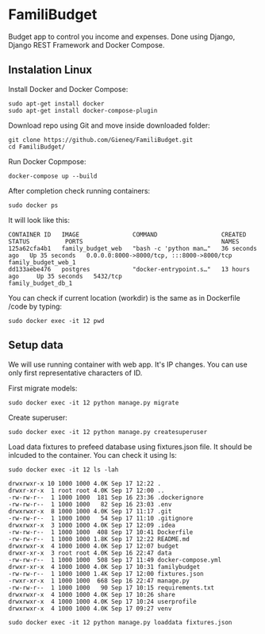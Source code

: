 # FamiliBudget

Budget app to control you income and expenses. Done using Django, Django REST Framework and Docker Compose.

## Instalation Linux

Install Docker and Docker Compose:

```commandline
sudo apt-get install docker 
sudo apt-get install docker-compose-plugin
```

Download repo using Git and move inside downloaded folder:

```commandline
git clone https://github.com/Gieneq/FamiliBudget.git
cd FamiliBudget/
```

Run Docker Copmpose:
```commandline
docker-compose up --build
```

After completion check running containers:
```commandline
sudo docker ps
```
It will look like this:
```
CONTAINER ID   IMAGE               COMMAND                  CREATED          STATUS          PORTS                                       NAMES
125a62cfa4b1   family_budget_web   "bash -c 'python man…"   36 seconds ago   Up 35 seconds   0.0.0.0:8000->8000/tcp, :::8000->8000/tcp   family_budget_web_1
dd133aebe476   postgres            "docker-entrypoint.s…"   13 hours ago     Up 35 seconds   5432/tcp                                    family_budget_db_1
```
You can check if current location (workdir) is the same as in Dockerfile /code by typing:
```commandline
sudo docker exec -it 12 pwd
```

## Setup data
We will use running container with web app. It's IP changes. You can use only first representative characters of ID.

First migrate models:
```commandline
sudo docker exec -it 12 python manage.py migrate
```

Create superuser:
```commandline
sudo docker exec -it 12 python manage.py createsuperuser
```

Load data fixtures to prefeed database using fixtures.json file. It should be inlcuded to the container. You can check it using ls:
```commandline
sudo docker exec -it 12 ls -lah
```

```text
drwxrwxr-x 10 1000 1000 4.0K Sep 17 12:22 .
drwxr-xr-x  1 root root 4.0K Sep 17 12:00 ..
-rw-rw-r--  1 1000 1000  181 Sep 16 23:36 .dockerignore
-rw-rw-r--  1 1000 1000   82 Sep 16 23:03 .env
drwxrwxr-x  8 1000 1000 4.0K Sep 17 11:17 .git
-rw-rw-r--  1 1000 1000   54 Sep 17 11:10 .gitignore
drwxrwxr-x  3 1000 1000 4.0K Sep 17 12:09 .idea
-rw-rw-r--  1 1000 1000  408 Sep 17 10:41 Dockerfile
-rw-rw-r--  1 1000 1000 1.8K Sep 17 12:22 README.md
drwxrwxr-x  4 1000 1000 4.0K Sep 17 12:07 budget
drwxr-xr-x  3 root root 4.0K Sep 16 22:47 data
-rw-rw-r--  1 1000 1000  508 Sep 17 11:49 docker-compose.yml
drwxr-xr-x  4 1000 1000 4.0K Sep 17 10:31 familybudget
-rw-rw-r--  1 1000 1000 1.4K Sep 17 12:00 fixtures.json
-rwxr-xr-x  1 1000 1000  668 Sep 16 22:47 manage.py
-rw-rw-r--  1 1000 1000   90 Sep 17 10:15 requirements.txt
drwxrwxr-x  4 1000 1000 4.0K Sep 17 10:26 share
drwxrwxr-x  4 1000 1000 4.0K Sep 17 10:24 userprofile
drwxrwxr-x  4 1000 1000 4.0K Sep 17 09:27 venv

```

```commandline
sudo docker exec -it 12 python manage.py loaddata fixtures.json
```